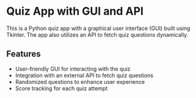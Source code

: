 # Quiz App with GUI and API

This is a Python quiz app with a graphical user interface (GUI) built using Tkinter. The app also utilizes an API to fetch quiz questions dynamically.

## Features

- User-friendly GUI for interacting with the quiz
- Integration with an external API to fetch quiz questions
- Randomized questions to enhance user experience
- Score tracking for each quiz attempt
